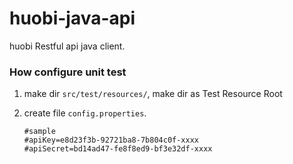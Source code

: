 # huobi-java-api
huobi Restful api java client. 

### How configure unit test

1. make dir  `src/test/resources/`, make dir as Test Resource Root
2. create file `config.properties`.
    
    ``` properties
    #sample
    #apiKey=e8d23f3b-92721ba8-7b804c0f-xxxx
    #apiSecret=bd14ad47-fe8f8ed9-bf3e32df-xxxx
    ```

